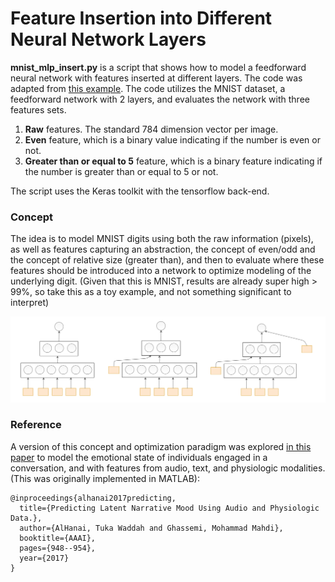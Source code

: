 # Feature Insertion into Different Neural Network Layers
**mnist_mlp_insert.py** is a script that shows how to model a feedforward neural network with features inserted at different layers. The code was adapted from [this example](https://github.com/keras-team/keras/blob/master/examples/mnist_mlp.py). The code utilizes the MNIST dataset, a feedforward network with 2 layers, and evaluates the network with three features sets. 

1. **Raw** features. The standard 784 dimension vector per image.
2. **Even** feature, which is a binary value indicating if the number is even or not.
3. **Greater than or equal to 5** feature, which is a binary feature indicating if the number is greater than or equal to 5 or not.

The script uses the Keras toolkit with the tensorflow back-end.

### Concept
The idea is to model MNIST digits using both the raw information (pixels), as well as features capturing an abstraction, the concept of even/odd and the concept of relative size (greater than), and then to evaluate where these features should be introduced into a network to optimize modeling of the underlying digit. (Given that this is MNIST, results are already super high > 99%, so take this as a toy example, and not something significant to interpret)

<p align="center">
  <img src="https://github.com/talhanai/neural-feature-insert/blob/master/insert2.png" width="750"/>
</p>

### Reference

A version of this concept and optimization paradigm was explored [in this paper](https://groups.csail.mit.edu/sls/publications/2017/TukaAlHanai_aaai-17.pdf) to model the emotional state of individuals engaged in a conversation, and with features from audio, text, and physiologic modalities. (This was originally implemented in MATLAB):

```
@inproceedings{alhanai2017predicting,
  title={Predicting Latent Narrative Mood Using Audio and Physiologic Data.},
  author={AlHanai, Tuka Waddah and Ghassemi, Mohammad Mahdi},
  booktitle={AAAI},
  pages={948--954},
  year={2017}
}

```
